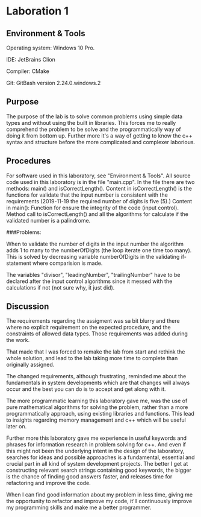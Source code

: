 # Laboration 1

## Environment & Tools
Operating system: Windows 10 Pro.

IDE: JetBrains Clion

Compiler: CMake

Git: GitBash version 2.24.0.windows.2

## Purpose
The purpose of the lab is to solve common problems using simple data types and without using the built in libraries. 
This forces me to really comprehend the problem to be solve and the programmatically way of doing it from bottom up. 
Further more it's a way of getting to know the c++ syntax and structure before the more complicated and complexer laborious. 

## Procedures
For software used in this laboratory, see "Environment & Tools". 
All source code used in this laboratory is in the file "main.cpp". In the file there are two methods: main() and isCorrectLength().
Content in isCorrectLength() is the functions for validate that the input number is consistent with the requirements (2019-11-19 the required number of digits is five (5).)
Content in main(): Function for ensure the integrity of the code (input control). Method call to isCorrectLength() and all the algorithms for calculate if the validated number is a palindrome.

###Problems:

When to validate the number of digits in the input number the algorithm adds 1 to many to the numberOfDigits (the loop iterate one time too many). 
This is solved by decreasing variable numberOfDigits in the validating if-statement where comparision is made.

The variables "divisor", "leadingNumber", "trailingNumber" have to be declared after the input control algorithms since it messed with the calculations if not (not sure why, it just did).
   
## Discussion
The requirements regarding the assigment was sa bit blurry and there where no explicit requirement on the expected procedure, and the constraints of allowed data types. Those requirements was added during the work.

That made that I was forced to remake the lab from start and rethink the whole solution, and lead to the lab taking more time to complete than originally assigned.

The changed requirements, although frustrating, reminded me about the fundamentals in system developments which are that changes will always occur and the best you can do is to accept and get along with it.

The more programmatic learning this laboratory gave me, was the use of pure mathematical algorithms for solving the problem, rather than a more programmatically approach, using existing libraries and functions.
This lead to insights regarding memory management and c++ which will be useful later on.

Further more this laboratory gave me experience in useful keywords and phrases for information research in problem solving for c++. And even if this might not been the underlying intent in the design of the laboratory,
searches for ideas and possible approaches is a fundamental, essential and crucial part in all kind of system development projects. 
The better I get at constructing relevant search strings containing good keywords, the bigger is the chance of finding good answers faster, and releases time for refactoring and improve the code.

When I can find good information about my problem in less time, giving me the opportunity to refactor and improve my code, it'll continuously improve my programming skills and make me a better programmer.